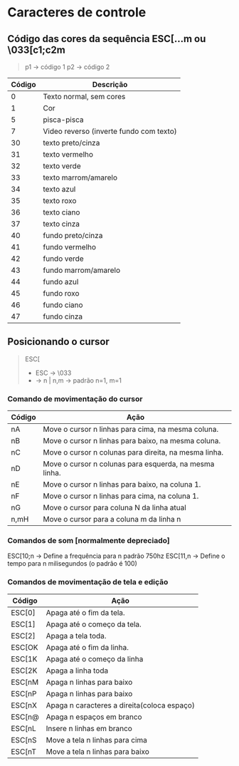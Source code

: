 #  Caracteres de controle

##  Código das cores da sequência ESC[...m ou \033[c1;c2m
>p1 -> código 1
>p2 -> código 2

Código	|	Descrição
-------	| -----------
0		|	Texto normal, sem cores
1		|	Cor 
5		|	pisca-pisca
7		|	Video reverso (inverte fundo com texto)
30		|	texto preto/cinza
31		|	texto vermelho
32		|	texto verde
33		|	texto marrom/amarelo
34		|	texto azul
35		|	texto roxo
36		|	texto ciano
37		|	texto cinza
40		|	fundo preto/cinza
41		|	fundo vermelho
42		|	fundo verde
43		|	fundo marrom/amarelo
44		|	fundo azul
45		|	fundo roxo
46		|	fundo ciano
47		|	fundo cinza

##  Posicionando o cursor

> ESC[<quantidade><Codigo>
> * ESC 		-> \033
> * <quantidade>	-> n | n,m -> padrão n=1, m=1


###  Comando de movimentação do cursor

Código	|	Ação
-------	| --------
nA		| Move o cursor n linhas para cima, na mesma coluna.
nB		| Move o cursor n linhas para baixo, na mesma coluna.
nC		| Move o cursor n colunas para direita, na mesma linha.
nD		| Move o cursor n colunas para esquerda, na mesma linha.
nE		| Move o cursor n linhas para baixo, na coluna 1.
nF		| Move o cursor n linhas para cima, na coluna 1.
nG		| Move o cursor para coluna N da linha atual
n,mH	| Move o cursor para a coluna m da linha n

###  Comandos de som [normalmente depreciado]

ESC[10;n -> Define a frequência para n padrão 750hz
ESC[11,n -> Define o tempo para n milisegundos (o padrão é 100)

###  Comandos de movimentação de tela e edição
Código	|	Ação
-------	| ------------
ESC[0]	| Apaga até o fim da tela.
ESC[1]	| Apaga até o começo da tela.
ESC[2]	| Apaga a tela toda.	
ESC[OK	| Apaga até o fim da linha.
ESC[1K	| Apaga até o começo da linha
ESC[2K	| Apaga a linha toda
ESC[nM	| Apaga n linhas para baixo
ESC[nP	| Apaga n linhas para baixo
ESC[nX	| Apaga n caracteres a direita(coloca espaço)
ESC[n@	| Apaga n espaços em branco
ESC[nL	| Insere n linhas em branco
ESC[nS	| Move a tela n linhas para cima
ESC[nT	| Move a tela n linhas para baixo
